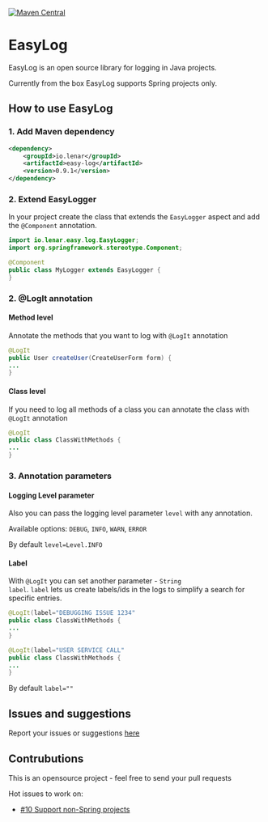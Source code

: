[![Maven Central](https://img.shields.io/maven-central/v/io.lenar/easy-log.svg)](https://maven-badges.herokuapp.com/maven-central/io.lenar/easy-log)

# EasyLog 

EasyLog is an open source library for logging in Java projects.

Currently from the box EasyLog supports Spring projects only.

## How to use EasyLog

### 1. Add Maven dependency

```xml
<dependency>    
    <groupId>io.lenar</groupId>
    <artifactId>easy-log</artifactId>
    <version>0.9.1</version>
</dependency>
```

### 2. Extend EasyLogger

In your project create the class that extends the <code>EasyLogger</code> aspect and add the <code>@Component</code> annotation.

```java
import io.lenar.easy.log.EasyLogger;
import org.springframework.stereotype.Component;

@Component
public class MyLogger extends EasyLogger {
}
```

### 2. @LogIt annotation 

#### Method level

Annotate the methods that you want to log with <code>@LogIt</code> annotation 

```java
@LogIt
public User createUser(CreateUserForm form) {
...
}
```
#### Class level

If you need to log all methods of a class you can annotate the class with <code>@LogIt</code> annotation

 ```java
@LogIt
public class ClassWithMethods {
...
}
```

### 3. Annotation parameters

#### Logging Level parameter

Also you can pass the logging level parameter <code>level</code> with any annotation.

Available options:  <code>DEBUG</code>, <code>INFO</code>, <code>WARN</code>, <code>ERROR</code>

By default <code>level=Level.INFO</code>

#### Label

With <code>@LogIt</code> you can set another parameter - <code>String label</code>.
<code>label</code> lets us create labels/ids in the logs to simplify a search for specific entries. 

 ```java
@LogIt(label="DEBUGGING ISSUE 1234"
public class ClassWithMethods {
...
}
```

 ```java
@LogIt(label="USER SERVICE CALL"
public class ClassWithMethods {
...
}
```
By default <code>label=""</code>

## Issues and suggestions

Report your issues or suggestions [here](https://github.com/LenarBad/EasyLog/issues)

## Contrubutions

This is an opensource project - feel free to send your pull requests

Hot issues to work on:

 - [#10 Support non-Spring projects](https://github.com/LenarBad/EasyLog/issues/10)
